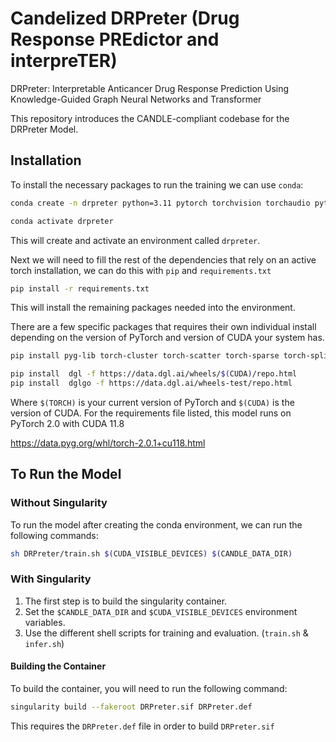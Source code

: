 # Candelized DRPreter (Drug Response PREdictor and interpreTER)
DRPreter: Interpretable Anticancer Drug Response Prediction Using Knowledge-Guided Graph Neural Networks and Transformer

This repository introduces the CANDLE-compliant codebase for the DRPreter Model.

## Installation

To install the necessary packages to run the training we can use `conda`:

```bash
conda create -n drpreter python=3.11 pytorch torchvision torchaudio pytorch-cuda=11.8 -c pytorch -c nvidia

conda activate drpreter
```

This will create and activate an environment called `drpreter`.

Next we will need to fill the rest of the dependencies that rely on an active torch installation, we can do this with `pip` and `requirements.txt`

```bash
pip install -r requirements.txt
```

This will install the remaining packages needed into the environment.

There are a few specific packages that requires their own individual install depending on the version of PyTorch and version of CUDA your system has.

```bash
pip install pyg-lib torch-cluster torch-scatter torch-sparse torch-spline-conv -f https://data.pyg.org/whl/torch-${TORCH}+${CUDA}.html`

pip install  dgl -f https://data.dgl.ai/wheels/$(CUDA)/repo.html
pip install  dglgo -f https://data.dgl.ai/wheels-test/repo.html
```

Where `$(TORCH)` is your current version of PyTorch and `$(CUDA)` is the version of CUDA. For the requirements file listed, this model runs on PyTorch 2.0 with CUDA 11.8

https://data.pyg.org/whl/torch-2.0.1+cu118.html


## To Run the Model

### Without Singularity

To run the model after creating the conda environment, we can run the following commands:

```bash
sh DRPreter/train.sh $(CUDA_VISIBLE_DEVICES) $(CANDLE_DATA_DIR)
```

### With Singularity

1. The first step is to build the singularity container. 
2. Set the `$CANDLE_DATA_DIR` and `$CUDA_VISIBLE_DEVICES` environment variables.
3. Use the different shell scripts for training and evaluation. (`train.sh` & `infer.sh`)

#### Building the Container

To build the container, you will need to run the following command:

```bash
singularity build --fakeroot DRPreter.sif DRPreter.def
```

This requires the `DRPreter.def` file in order to build `DRPreter.sif`

